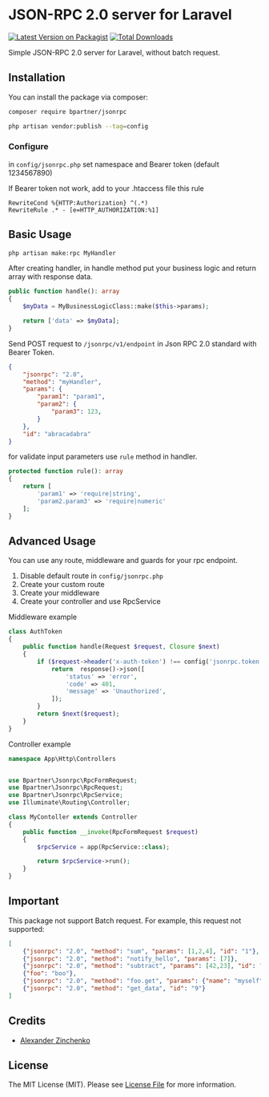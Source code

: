 # JSON-RPC 2.0 server for Laravel

[![Latest Version on Packagist](https://img.shields.io/packagist/v/bpartner/jsonrpc.svg?style=flat-square)](https://packagist.org/packages/bpartner/jsonrpc)
[![Total Downloads](https://img.shields.io/packagist/dt/bpartner/jsonrpc.svg?style=flat-square)](https://packagist.org/packages/bpartner/jsonrpc)

Simple JSON-RPC 2.0 server for Laravel, without batch request.

## Installation

You can install the package via composer:

```bash
composer require bpartner/jsonrpc

php artisan vendor:publish --tag=config
```
### Configure 
in `config/jsonrpc.php` set namespace and Bearer token (default 1234567890)

If Bearer token not work, add to your .htaccess file this rule
```
RewriteCond %{HTTP:Authorization} ^(.*)
RewriteRule .* - [e=HTTP_AUTHORIZATION:%1]
```

## Basic Usage

``` bash
php artisan make:rpc MyHandler 
```

After creating handler, in handle method put your business logic and return array with response data.

``` php
public function handle(): array
{
    $myData = MyBusinessLogicClass::make($this->params);

    return ['data' => $myData];
}
```

Send POST request to `/jsonrpc/v1/endpoint` in Json RPC 2.0 standard with Bearer Token.


``` json
{
    "jsonrpc": "2.0",
    "method": "myHandler",
    "params": {
        "param1": "param1",
        "param2": {
            "param3": 123,
        }
    },
    "id": "abracadabra"
}
```
for validate input parameters use `rule` method in handler.

``` php
protected function rule(): array
{
    return [
        'param1' => 'require|string',
        'param2.param3' => 'require|numeric'
    ];
}
```

## Advanced Usage

You can use any route, middleware and guards for your rpc endpoint.

1. Disable default route in `config/jsonrpc.php`
2. Create your custom route
3. Create your middleware   
4. Create your controller and use RpcService

Middleware example
``` php
class AuthToken
{
    public function handle(Request $request, Closure $next)
    {
        if ($request->header('x-auth-token') !== config('jsonrpc.token')) {
            return  response()->json([
                'status' => 'error',
                'code' => 401,
                'message' => 'Unauthorized',
            ]);
        }
        return $next($request);
    }
}
```

Controller example

``` php
namespace App\Http\Controllers


use Bpartner\Jsonrpc\RpcFormRequest;
use Bpartner\Jsonrpc\RpcRequest;
use Bpartner\Jsonrpc\RpcService;
use Illuminate\Routing\Controller;

class MyContoller extends Controller
{
    public function __invoke(RpcFormRequest $request)
    {
        $rpcService = app(RpcService::class);

        return $rpcService->run();
    }
}
```
## Important

This package not support Batch request. 
For example, this request not supported:
``` json
[
    {"jsonrpc": "2.0", "method": "sum", "params": [1,2,4], "id": "1"},
    {"jsonrpc": "2.0", "method": "notify_hello", "params": [7]},
    {"jsonrpc": "2.0", "method": "subtract", "params": [42,23], "id": "2"},
    {"foo": "boo"},
    {"jsonrpc": "2.0", "method": "foo.get", "params": {"name": "myself"}, "id": "5"},
    {"jsonrpc": "2.0", "method": "get_data", "id": "9"} 
]
```

## Credits

- [Alexander Zinchenko](https://github.com/bpartner)


## License

The MIT License (MIT). Please see [License File](LICENSE.md) for more information.
